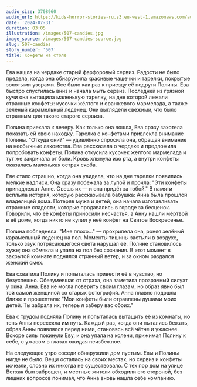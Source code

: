 ```yaml
---
audio_size: 3708960
audio_url: https://kids-horror-stories-ru.s3.eu-west-1.amazonaws.com/audio/507-candies.mp3
date: '2024-07-31'
duration: 03:05
illustration: /images/507-candies.jpg
image_source: /images/507-candies-source.jpg
slug: 507-candies
story_number: '507'
title: Конфеты на столе
---
```


Ева нашла на чердаке старый фарфоровый сервиз. Радости не было предела, когда она обнаружила красивые чашечки и тарелки, покрытые золотыми узорами. Все было как раз к приезду её подруги Полины. Ева быстро спустилась вниз и начала мыть сервиз. Последней из грязной кучи она вытащила маленькую тарелку, на дне которой лежали странные конфеты: кусочки жёлтого и оранжевого мармелада, а также зелёный карамельный леденец. Они выглядели свежими, что было странным для такого старого сервиза.

Полина приехала к вечеру. Как только она вошла, Ева сразу захотела показать ей свою находку. Тарелка с конфетами привлекла внимание Полины. "Откуда они?" — удивлённо спросила она, обращая внимание на необычные лакомства. Ева рассказала о чердаке и предложила попробовать конфеты. Полина откусила кусочек желтого мармелада и тут же закричала от боли. Кровь хлынула изо рта, а внутри конфеты оказалась маленькая острая скоба.

Еве стало страшно, когда она увидела, что на дне тарелки появились мелкие надписи. Она сразу побежала за лупой и прочла: "Эти конфеты принадлежат Анне. Съешь их — и она придёт за тобой." В памяти всплыла история, которую рассказывала бабушка: Анна была прошлой владелицей дома. Потеряв мужа и детей, она начала изготавливать странные сладости, которые продавались в городе за бесценок. Говорили, что её конфеты приносили несчастья, а Анну нашли мёртвой в её доме, когда никто не купил у неё конфет на Святое Воскресенье.

Полина побледнела. "Мне плохо..." — прохрипела она, роняя зелёный карамельный леденец на пол. Моменты тишины застыли в воздухе, только звук потрясающегося света нарушал её. Полине становилось хуже; она обмякла и упала на пол без сознания. В этот момент в закрытой комнате поднялся странный ветер, и за окном раздался женский смех.

Ева схватила Полину и попыталась привести её в чувство, но безуспешно. Обезумевшая от страха, она заметила прозрачный силуэт у окна. Анна. Ева не могла поверить своим глазам, но образ явно был той самой женщиной со старых фотографий. Анна плавно подошла ближе и прошептала: "Мои конфеты были отравлены душами моих детей. Ты забрала их, теперь я заберу вас обоих."

Ева с трудом подняла Полину и попыталась вытащить её из комнаты, но тень Анны пересекла им путь. Каждый раз, когда они пытались бежать, образ Анны появлялся перед ними, становясь всё чётче и ужаснее. Вскоре силы покинули Еву, и она упала на колени, прижимая Полину к себе, с ужасом в глазах ожидая неизбежное.

На следующее утро соседи обнаружили дом пустым. Евы и Полины нигде не было. Вещи остались на своих местах, но сервиз и конфеты исчезли, словно их никогда не существовало. С тех пор дом на улице Ветхая был заброшен, и местные жители обходили его стороной, без лишних вопросов понимая, что Анна вновь нашла себе компанию.